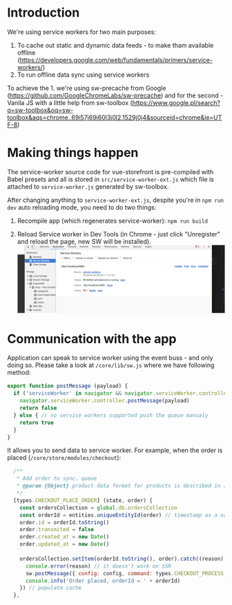 # Introduction

We're using service workers for two main purposes:
1. To cache out static and dynamic data feeds - to make tham available offline (https://developers.google.com/web/fundamentals/primers/service-workers/)
2. To run offline data sync using service workers

To achieve the 1. we're using sw-precache from Google (https://github.com/GoogleChromeLabs/sw-precache) and for the second - Vanila JS with a little help from sw-toolbox (https://www.google.pl/search?q=sw-toolbox&oq=sw-toolbox&aqs=chrome..69i57j69i60l3j0l2.1529j0j4&sourceid=chrome&ie=UTF-8)

# Making things happen

The service-worker source code for vue-storefront is pre-compiled with Babel presets and all is stored in `src/service-worker-ext.js` which file is attached to `service-worker.js` generated by sw-toolbox.

After changing anything to `service-worker-ext.js`, despite you're in `npm run dev` auto reloading mode, you need to do two things:

1. Recompile app (which regenerates service-worker):
`npm run build`

2. Reload Service worker in Dev Tools (in Chrome - just click "Unregister" and reload the page, new SW will be installed).
![How to work with service-workers in Chrome](chrome-dev-console.png)


# Communication with the app

Application can speak to service worker using the event buss - and only doing so. Please take a look at `/core/lib/sw.js` where we have following method:

```js
export function postMessage (payload) {
  if ('serviceWorker' in navigator && navigator.serviceWorker.controller) { // check if it's properly installed
    navigator.serviceWorker.controller.postMessage(payload)
    return false
  } else { // no service workers supported push the queue manualy
    return true
  }
}
```

It allows you to send data to service worker. For example, when the order is placed (`/core/store/modules/checkout`):

```js
  /**
   * Add order to sync. queue
   * @param {Object} product data format for products is described in /doc/ElasticSearch data formats.md
   */
  [types.CHECKOUT_PLACE_ORDER] (state, order) {
    const ordersCollection = global.db.ordersCollection
    const orderId = entities.uniqueEntityId(order) // timestamp as a order id is not the best we can do but it's enough
    order.id = orderId.toString()
    order.transmited = false
    order.created_at = new Date()
    order.updated_at = new Date()

    ordersCollection.setItem(orderId.toString(), order).catch((reason) => {
      console.error(reason) // it doesn't work on SSR
      sw.postMessage({ config: config, command: types.CHECKOUT_PROCESS_QUEUE }) // process checkout queue
      console.info('Order placed, orderId = ' + orderId)
    }) // populate cache
  },

```
